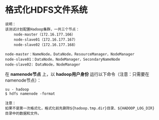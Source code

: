 格式化HDFS文件系统
=================================================================================
```
说明：
该测试计划配置Hadoop集群，一共三个节点：
    node-master（172.16.177.166）
    node-slave01（172.16.177.167）
    node-slave02（172.16.177.168）

node-master：NameNode，DataNode，ResourceManager，NodeManager
node-slave01：DataNode，NodeManager，SecondaryNameNode
node-slave02: DataNode，NodeManager
```

在 **namenode节点** 上，以 **hadoop用户身份** 运行以下命令（注意：只需要在namenode节点）：
```shell
su - hadoop
$ hdfs namenode -format
```
```
注意：
如果不是第一次格式化，格式化前先删除${hadoop.tmp.dir}目录、${HADOOP_LOG_DIR}目录中的数据和文件。
```
